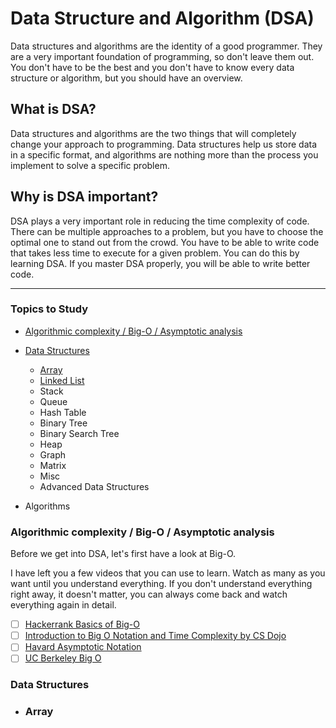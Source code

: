 # Data Structure and Algorithm (DSA)

Data structures and algorithms are the identity of a good programmer. They are a very important foundation of programming, so don't leave them out. You don't have to be the best and you don't have to know every data structure or algorithm, but you should have an overview.

## What is DSA?

Data structures and algorithms are the two things that will completely change your approach to programming. 
Data structures help us store data in a specific format, and algorithms are nothing more than the process you implement to solve a specific problem.

## Why is DSA important?

DSA plays a very important role in reducing the time complexity of code. There can be multiple approaches to a problem, but you have to choose the optimal one to stand out from the crowd. You have to be able to write code that takes less time to execute for a given problem. You can do this by learning DSA. If you master DSA properly, you will be able to write better code.

___

### Topics to Study

- [Algorithmic complexity / Big-O / Asymptotic analysis](#algorithmic-complexity--big-o--asymptotic-analysis)

- [Data Structures](#data-structures)
    - [Array](#array)
    - [Linked List](#linked-list)
    - Stack
    - Queue
    - Hash Table
    - Binary Tree
    - Binary Search Tree
    - Heap 
    - Graph
    - Matrix
    - Misc
    - Advanced Data Structures

- Algorithms

### Algorithmic complexity / Big-O / Asymptotic analysis

Before we get into DSA, let's first have a look at Big-O.

I have left you a few videos that you can use to learn. Watch as many as you want until you understand everything. If you don't understand everything right away, it doesn't matter, you can always come back and watch everything again in detail.

 - [ ] [Hackerrank Basics of Big-O](https://www.youtube.com/watch?v=v4cd1O4zkGw)
 - [ ] [Introduction to Big O Notation and Time Complexity by CS Dojo](https://www.youtube.com/watch?v=D6xkbGLQesk)
 - [ ] [Havard Asymptotic Notation](https://www.youtube.com/watch?v=iOq5kSKqeR4)
 - [ ] [UC Berkeley Big O](https://archive.org/details/ucberkeley_webcast_VIS4YDpuP98)

### Data Structures

- ### Array

    
    
